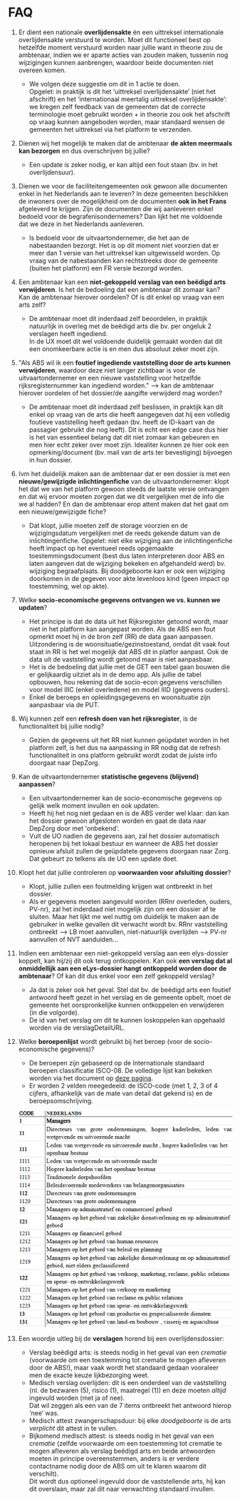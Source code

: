 # FAQ

1. Er dient een nationale **overlijdensakte** én een uittreksel internationale overlijdensakte verstuurd te worden.  Moet dit functioneel best op hetzelfde moment verstuurd worden naar jullie want in theorie zou de ambtenaar, indien we er aparte acties van zouden maken, tussenin nog wijzigingen kunnen aanbrengen, waardoor beide documenten niet overeen komen. 

    - We volgen deze suggestie om dit in 1 actie te doen. </br>
      Opgelet: in praktijk is dit het ‘uittreksel overlijdensakte’ (niet het afschrift) en het ‘internationaal meertalig uittreksel overlijdensakte’: we kregen zelf feedback van de gemeenten dat de correcte terminologie moet gebruikt worden + in theorie zou ook het afschrift op vraag kunnen aangeboden worden, maar standaard wensen de gemeenten het uittreksel via het platform te verzenden.

2. Dienen wij het mogelijk te maken dat de ambtenaar **de akten meermaals kan bezorgen** en dus overschrijven bij jullie?

    - Een update is zeker nodig, er kan altijd een fout staan (bv. in het overlijdensuur).


3. Dienen we voor de faciliteitengemeenten ook gewoon alle documenten enkel in het Nederlands aan te leveren? In deze gemeenten beschikken de inwoners over de mogelijkheid om de documenten **ook in het Frans** afgeleverd te krijgen.  Zijn de documenten die wij aanleveren enkel bedoeld voor de begrafenisondernemers?  Dan lijkt het me voldoende dat we deze in het Nederlands aanleveren.

    - Is bedoeld voor de uitvaartondernemer, die het aan de nabestaanden bezorgt. Het is op dit moment niet voorzien dat er meer dan 1 versie van het uittreksel kan uitgewisseld worden. Op vraag van de nabestaanden kan rechtstreeks door de gemeente (buiten het platform) een FR versie bezorgd worden.

4. Een ambtenaar kan een **niet-gekoppeld verslag van een beëdigd arts verwijderen**.  Is het de bedoeling dat een ambtenaar dit zomaar kan?  Kan de ambtenaar hierover oordelen?  Of is dit enkel op vraag van een arts zelf?

    - De ambtenaar moet dit inderdaad zelf beoordelen, in praktijk natuurlijk in overleg met de beëdigd arts die bv. per ongeluk 2 verslagen heeft ingediend.</br>
    In de UX moet dit wel voldoende duidelijk gemaakt worden dat dit een onomkeerbare actie is en men dus absoluut zeker moet zijn.

5. "Als ABS wil ik een **foutief ingediende vaststelling door de arts kunnen verwijderen**, waardoor deze niet langer zichtbaar is voor de uitvaartondernemer en een nieuwe vaststelling voor hetzelfde rijksregisternummer kan ingediend worden." --> kan de ambtenaar hierover oordelen of het dossier/de aangifte verwijderd mag worden?

    - De ambtenaar moet dit inderdaad zelf beslissen, in praktijk kan dit enkel op vraag van de arts die heeft aangegeven dat hij een volledig foutieve vaststelling heeft gedaan (bv. heeft de ID-kaart van de passagier gebruikt die nog leeft). Dit is echt een edge case dus hier is het van essentieel belang dat dit niet zomaar kan gebeuren en men hier echt zeker over moet zijn. Idealiter kunnen ze hier ook een opmerking/document (bv. mail van de arts ter bevestiging) bijvoegen in hun dossier.

6. Ivm het duidelijk maken aan de ambtenaar dat er een dossier is met een **nieuwe/gewijzigde inlichtingenfiche** van de uitvaartondernemer: klopt het dat we van het platform gewoon steeds de laatste versie ontvangen en dat wij ervoor moeten zorgen dat we dit vergelijken met de info die we al hadden?  En dan de ambtenaar erop attent maken dat het gaat om een nieuwe/gewijzigde fiche?

    - Dat klopt, jullie moeten zelf de storage voorzien en de wijzigingsdatum vergelijken met de reeds gekende datum van de inlichtingenfiche. Opgelet: niet elke wijziging aan de inlichtingenfiche heeft impact op het eventueel reeds opgemaakte toestemmingsdocument (best dus laten interpreteren door ABS en laten aangeven dat de wijziging bekeken en afgehandeld werd) bv. wijziging begraafplaats. Bij doodgeboorte kan er ook een wijziging doorkomen in de gegeven voor akte levenloos kind (geen impact op toestemming, wel op akte).

7. Welke **socio-economische gegevens ontvangen we vs. kunnen we updaten**? 

    - Het principe is dat de data uit het Rijksregister getoond wordt, maar niet in het platform kan aangepast worden. Als de ABS een fout opmerkt moet hij in de bron zelf (RR) de data gaan aanpassen. Uitzondering is de woonsituatie/gezinstoestand, omdat dit vaak fout staat in RR is het wel mogelijk dat ABS dit in platfor aanpast. Ook de data uit de vaststelling wordt getoond maar is niet aanpasbaar.
    - Het is de bedoeling dat jullie met de GET een tabel gaan bouwen die er gelijkaardig uitziet als in de demo app. Als jullie de tabel opbouwen, hou rekening dat de socio-econ gegevens verschillen voor model IIIC (enkel overledene) en model IIID (gegevens ouders).
    - Enkel de beroeps en opleidingsgegevens en woonsituatie zijn aanpasbaar via de PUT. 

8. Wij kunnen zelf een **refresh doen van het rijksregister**, is de functionaliteit bij jullie nodig? 

    - Gezien de gegevens uit het RR niet kunnen geüpdatet worden in het platform zelf, is het dus na aanpassing in RR nodig dat de refresh functionaliteit in ons platform gebruikt wordt zodat de juiste info doorgaat naar DepZorg. 

9. Kan de uitvaartondernemer **statistische gegevens (blijvend) aanpassen**? 

    - Een uitvaartondernemer kan de socio-economische gegevens op gelijk welk moment invullen en ook updaten.
    - Heeft hij het nog niet gedaan en is de ABS verder wel klaar: dan kan het dossier gewoon afgesloten worden en gaat de data naar DepZorg door met 'onbekend'.
    - Vult de UO nadien de gegevens aan, zal het dossier automatisch heropenen bij het lokaal bestuur en wanneer de ABS het dossier opnieuw afsluit zullen de geüpdatete gegevens doorgaan naar Zorg. Dat gebeurt zo telkens als de UO een update doet.

10. Klopt het dat jullie controleren op **voorwaarden voor afsluiting dossier**? 

    - Klopt, jullie zullen een foutmelding krijgen wat ontbreekt in het dossier.
    - Als er gegevens moeten aangevuld worden (RRnr overleden, ouders, PV-nr), zal het inderdaad niet mogelijk zijn om een dossier af te sluiten. Maar het lijkt me wel nuttig om duidelijk te maken aan de gebruiker in welke gevallen dit verwacht wordt bv. RRnr vaststelling ontbreekt --> LB moet aanvullen, niet-natuurlijk overlijden --> PV-nr aanvullen of NVT aanduiden...

11. Indien een ambtenaar een niet-gekoppeld verslag aan een elys-dossier koppelt, kan hij/zij dit ook terug ontkoppelen. Kan ook **een verslag dat al onmiddellijk aan een eLys-dossier hangt ontkoppeld worden door de ambtenaar**? Of kan dit dus enkel voor een zelf gekoppeld verslag? 

    - Ja dat is zeker ook het geval. Stel dat bv. de beëdigd arts een foutief antwoord heeft gezet in het verslag en de gemeente opbelt, moet de gemeente het oorspronkelijke kunnen ontkoppelen en verwijderen (in die volgorde).
    - De id van het verslag om dit te kunnen loskoppelen kan opgehaald worden via de verslagDetailURL.

12. Welke **beroepenlijst** wordt gebruikt bij het beroep (voor de socio-economische gegevens)?

    - De beroepen zijn gebaseerd op de Internationale standaard beroepen classificatie ISCO-08. De volledige lijst kan bekeken worden via het document op [deze pagina](https://statbel.fgov.be/nl/over-statbel/methodologie/classificaties/internationale-standaard-beroepen-classificatie-isco-08#:~:text=Labour%20Organization%20(ILO).-,ISCO%2D08,(XLS%2C%20201.5%20Kb),-ISCO%2D08).
    - Er worden 2 velden meegedeeld: de ISCO-code (met 1, 2, 3 of 4 cijfers, afhankelijk van de mate van detail dat gekend is) en de beroepsomschrijving. </br>

    ![beroepenlijst](./diagrams/beroepenlijst.png)

13. Een woordje uitleg bij de **verslagen** horend bij een overlijdensdossier:

    - Verslag beëdigd arts: is steeds nodig in het geval van een *crematie* (voorwaarde om een toestemming tot crematie te mogen afleveren door de ABS!), maar vaak wordt het standaard gedaan vooraleer men de exacte keuze lijkbezorging weet.
    - Medisch verslag overlijden: dit is een onderdeel van de vaststelling (nl. de bezwaren (5), risico (1), maatregel (1)) en deze moeten *altijd* ingevuld worden (met ja of nee). </br>
    Dat wil zeggen als een van de 7 items ontbreekt het antwoord hierop ‘nee’ was.
    - Medisch attest zwangerschapsduur: bij elke *doodgeboorte* is de arts *verplicht* dit attest in te vullen.
    - Bijkomend medisch attest: is steeds nodig in het geval van een *crematie* (zelfde voorwaarde om een toestemming tot crematie te mogen afleveren als verslag beëdigd arts en beide antwoorden moeten in principe overeenstemmen, anders is er verdere contactname nodig door de ABS om uit te klaren waarom dit verschilt). </br>
    Dit wordt dus optioneel ingevuld door de vaststellende arts, hij kan dit overslaan, maar zal dit naar verwachting standaard invullen.
    